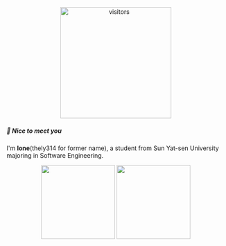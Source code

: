 <div align="center">
  <img
    width="256px"
    alt="visitors"
    src="https://count.getloli.com/get/@thely314?theme=booru-jaypee"
  />
</div>

##### 👋 Nice to meet you

I'm **lone**(thely314 for former name), a student from Sun Yat-sen University majoring in Software Engineering.

<div align="center">
  <img height="170px" src="https://github-readme-stats.vercel.app/api/top-langs/?username=thely314&?hide=javascript,html,asl&langs_count=6"/>
  <img height="170px" src="https://github-readme-stats.vercel.app/api?username=thely314&show_icons=true&line_height=40"/>
</div>
